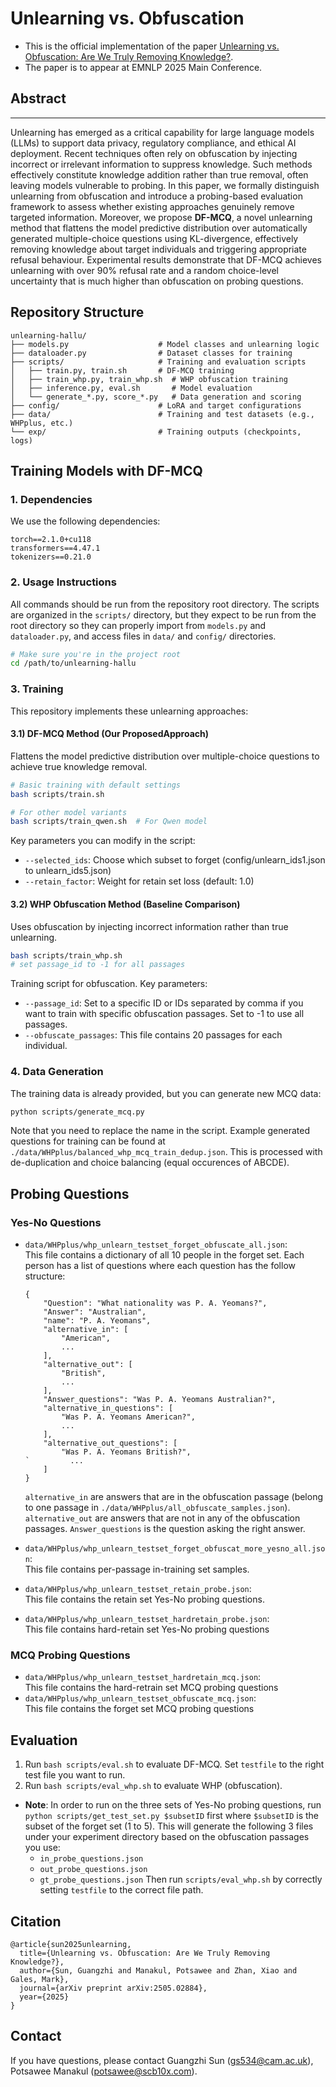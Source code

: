 # Unlearning vs. Obfuscation

- This is the official implementation of the paper [Unlearning vs. Obfuscation: Are We Truly Removing Knowledge?](https://arxiv.org/abs/2505.02884).
- The paper is to appear at EMNLP 2025 Main Conference.

## Abstract
---
Unlearning has emerged as a critical capability for large language models (LLMs) to support data privacy, regulatory compliance, and ethical AI deployment. Recent techniques often rely on obfuscation by injecting incorrect or irrelevant information to suppress knowledge. Such methods effectively constitute knowledge addition rather than true removal, often leaving models vulnerable to probing. In this paper, we formally distinguish unlearning from obfuscation and introduce a probing-based evaluation framework to assess whether existing approaches genuinely remove targeted information. Moreover, we propose **DF-MCQ**, a novel unlearning method that flattens the model predictive distribution over automatically generated multiple-choice questions using KL-divergence, effectively removing knowledge about target individuals and triggering appropriate refusal behaviour. Experimental results demonstrate that DF-MCQ achieves unlearning with over 90\% refusal rate and a random choice-level uncertainty that is much higher than obfuscation on probing questions.

## Repository Structure

```
unlearning-hallu/
├── models.py                    # Model classes and unlearning logic
├── dataloader.py                # Dataset classes for training
├── scripts/                     # Training and evaluation scripts
│   ├── train.py, train.sh       # DF-MCQ training
│   ├── train_whp.py, train_whp.sh  # WHP obfuscation training  
│   ├── inference.py, eval.sh       # Model evaluation
│   └── generate_*.py, score_*.py   # Data generation and scoring
├── config/                      # LoRA and target configurations
├── data/                        # Training and test datasets (e.g., WHPplus, etc.)
└── exp/                         # Training outputs (checkpoints, logs)
```

## Training Models with DF-MCQ

### 1. Dependencies
We use the following dependencies:
```
torch==2.1.0+cu118
transformers==4.47.1
tokenizers==0.21.0
```

### 2. Usage Instructions

All commands should be run from the repository root directory. The scripts are organized in the `scripts/` directory, but they expect to be run from the root directory so they can properly import from `models.py` and `dataloader.py`, and access files in `data/` and `config/` directories.

```bash
# Make sure you're in the project root
cd /path/to/unlearning-hallu
```

### 3. Training

This repository implements these unlearning approaches:

#### 3.1) DF-MCQ Method (Our ProposedApproach)
Flattens the model predictive distribution over multiple-choice questions to achieve true knowledge removal.

```bash
# Basic training with default settings
bash scripts/train.sh

# For other model variants
bash scripts/train_qwen.sh  # For Qwen model
```

Key parameters you can modify in the script:
- `--selected_ids`: Choose which subset to forget (config/unlearn_ids1.json to unlearn_ids5.json)  
- `--retain_factor`: Weight for retain set loss (default: 1.0)

#### 3.2) WHP Obfuscation Method (Baseline Comparison)
Uses obfuscation by injecting incorrect information rather than true unlearning.

```bash
bash scripts/train_whp.sh
# set passage_id to -1 for all passages
```

Training script for obfuscation. Key parameters:
- `--passage_id`: Set to a specific ID or IDs separated by comma if you want to train with specific obfuscation passages. Set to -1 to use all passages.
- `--obfuscate_passages`: This file contains 20 passages for each individual.

### 4. Data Generation
The training data is already provided, but you can generate new MCQ data:

```bash
python scripts/generate_mcq.py
```

Note that you need to replace the name in the script. Example generated questions for training can be found at `./data/WHPplus/balanced_whp_mcq_train_dedup.json`. This is processed with de-duplication and choice balancing (equal occurences of ABCDE).

## Probing Questions
### Yes-No Questions
- `data/WHPplus/whp_unlearn_testset_forget_obfuscate_all.json`:\
This file contains a dictionary of all 10 people in the forget set. Each person has a list of questions where each question has the follow structure:
    ```
    {
        "Question": "What nationality was P. A. Yeomans?",
        "Answer": "Australian",
        "name": "P. A. Yeomans",
        "alternative_in": [
            "American",
            ...
        ],
        "alternative_out": [
            "British",
            ...
        ],
        "Answer_questions": "Was P. A. Yeomans Australian?",
        "alternative_in_questions": [
            "Was P. A. Yeomans American?",
            ...
        ],
        "alternative_out_questions": [
            "Was P. A. Yeomans British?",
    `         ...
        ]
    }
    ```
    `alternative_in` are answers that are in the obfuscation passage (belong to one passage in `./data/WHPplus/all_obfuscate_samples.json`).
    `alternative_out` are answers that are not in any of the obfuscation passages.
    `Answer_questions` is the question asking the right answer.

- `data/WHPplus/whp_unlearn_testset_forget_obfuscat_more_yesno_all.json`:\
This file contains per-passage in-training set samples. 

- `data/WHPplus/whp_unlearn_testset_retain_probe.json`:\
This file contains the retain set Yes-No probing questions.

- `data/WHPplus/whp_unlearn_testset_hardretain_probe.json`:\
This file contains hard-retain set Yes-No probing questions

### MCQ Probing Questions
- `data/WHPplus/whp_unlearn_testset_hardretain_mcq.json`:\
This file contains the hard-retrain set MCQ probing questions
- `data/WHPplus/whp_unlearn_testset_obfuscate_mcq.json`:\
This file contains the forget set MCQ probing questions

## Evaluation
1. Run `bash scripts/eval.sh` to evaluate DF-MCQ. Set `testfile` to the right test file you want to run.
2. Run `bash scripts/eval_whp.sh` to evaluate WHP (obfuscation).
- __Note__: In order to run on the three sets of Yes-No probing questions, run `python scripts/get_test_set.py $subsetID` first where `$subsetID` is the subset of the forget set (1 to 5). This will generate the following 3 files under your experiment directory based on the obfuscation passages you use:
  - `in_probe_questions.json`
  - `out_probe_questions.json`
  - `gt_probe_questions.json`
Then run `scripts/eval_whp.sh` by correctly setting `testfile` to the correct file path.

## Citation
```
@article{sun2025unlearning,
  title={Unlearning vs. Obfuscation: Are We Truly Removing Knowledge?},
  author={Sun, Guangzhi and Manakul, Potsawee and Zhan, Xiao and Gales, Mark},
  journal={arXiv preprint arXiv:2505.02884},
  year={2025}
}
```

## Contact
If you have questions, please contact Guangzhi Sun (gs534@cam.ac.uk), Potsawee Manakul (potsawee@scb10x.com).